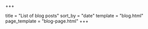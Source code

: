 +++

title = "List of blog posts"
sort_by = "date"
template = "blog.html"
page_template = "blog-page.html"
+++

